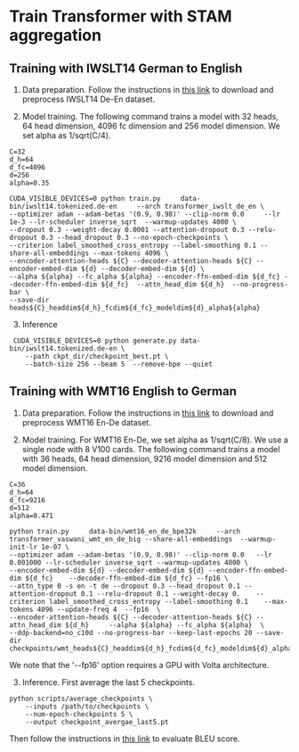 # Train Transformer with STAM aggregation
## Training with IWSLT14 German to English

1. Data preparation. Follow the instructions in [this link](https://github.com/pytorch/fairseq/blob/v0.9.0/examples/translation/README.md) to download and preprocess IWSLT14 De-En dataset.

2. Model training. The following command trains a model with 32 heads, 64 head dimension, 4096 fc dimension and 256 model dimension.  We set alpha as 1/sqrt(C/4). 

```
C=32
d_h=64
d_fc=4096
d=256
alpha=0.35

CUDA_VISIBLE_DEVICES=0 python train.py     data-bin/iwslt14.tokenized.de-en     --arch transformer_iwslt_de_en \
--optimizer adam --adam-betas '(0.9, 0.98)' --clip-norm 0.0     --lr 1e-3 --lr-scheduler inverse_sqrt  --warmup-updates 4000 \
--dropout 0.3 --weight-decay 0.0001 --attention-dropout 0.3 --relu-dropout 0.3 --head_dropout 0.3 --no-epoch-checkpoints \
--criterion label_smoothed_cross_entropy --label-smoothing 0.1 --share-all-embeddings --max-tokens 4096 \
--encoder-attention-heads ${C} --decoder-attention-heads ${C} --encoder-embed-dim ${d} --decoder-embed-dim ${d} \
--alpha ${alpha} --fc_alpha ${alpha} --encoder-ffn-embed-dim ${d_fc} --decoder-ffn-embed-dim ${d_fc}  --attn_head_dim ${d_h}  --no-progress-bar \
--save-dir heads${C}_headdim${d_h}_fcdim${d_fc}_modeldim${d}_alpha${alpha}
```

3. Inference

```
 CUDA_VISIBLE_DEVICES=0 python generate.py data-bin/iwslt14.tokenized.de-en \
    --path ckpt_dir/checkpoint_best.pt \
    --batch-size 256 --beam 5  --remove-bpe --quiet  
```

## Training with WMT16  English to German

1. Data preparation. Follow the instructions in [this link](https://github.com/pytorch/fairseq/blob/v0.9.0/examples/scaling_nmt/README.md) to download and preprocess WMT16 En-De dataset.

2. Model training.
For WMT16 En-De, we set alpha as 1/sqrt(C/8). We use a single node with 8 V100 cards. The following command trains a model with 36 heads, 64 head dimension, 9216 model dimension and 512 model dimension. 

```
C=36
d_h=64
d_fc=9216
d=512
alpha=0.471

python train.py     data-bin/wmt16_en_de_bpe32k     --arch transformer_vaswani_wmt_en_de_big --share-all-embeddings  --warmup-init-lr 1e-07 \
--optimizer adam --adam-betas '(0.9, 0.98)' --clip-norm 0.0   --lr 0.001000 --lr-scheduler inverse_sqrt --warmup-updates 4000 \
--encoder-embed-dim ${d} --decoder-embed-dim ${d} --encoder-ffn-embed-dim ${d_fc}    --decoder-ffn-embed-dim ${d_fc} --fp16 \
--attn_type 0 -s en -t de --dropout 0.3 --head_dropout 0.1 --attention-dropout 0.1 --relu-dropout 0.1 --weight-decay 0.    --criterion label_smoothed_cross_entropy --label-smoothing 0.1    --max-tokens 4096 --update-freq 4  --fp16  \
--encoder-attention-heads ${C} --decoder-attention-heads ${C} --attn_head_dim ${d_h}     --alpha ${alpha} --fc_alpha ${alpha}  \ 
--ddp-backend=no_c10d --no-progress-bar --keep-last-epochs 20 --save-dir checkpoints/wmt_heads${C}_headdim${d_h}_fcdim${d_fc}_modeldim${d}_alpha${alpha}
```

We note that the '--fp16' option requires a GPU with Volta architecture.

3. Inference. First average the last 5 checkpoints.

```
python scripts/average_checkpoints \
    --inputs /path/to/checkpoints \
    --num-epoch-checkpoints 5 \
    --output checkpoint_avergae_last5.pt
```

Then follow the instructions in [this link](https://github.com/pytorch/fairseq/blob/v0.9.0/examples/scaling_nmt/README.md) to evaluate BLEU score.
